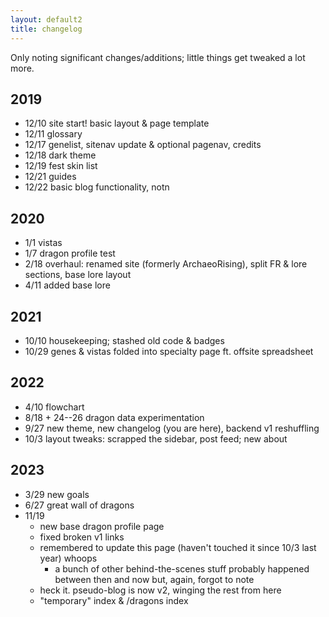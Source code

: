 ```yaml
---
layout: default2
title: changelog
---
```

Only noting significant changes/additions; little things get tweaked a lot more.

## 2019
- 12/10 site start! basic layout & page template
- 12/11 glossary
- 12/17 genelist, sitenav update & optional pagenav, credits
- 12/18 dark theme
- 12/19 fest skin list
- 12/21 guides
- 12/22 basic blog functionality, notn

## 2020
- 1/1 vistas
- 1/7 dragon profile test
- 2/18 overhaul: renamed site (formerly ArchaeoRising), split FR & lore sections, base lore layout
- 4/11 added base lore

## 2021
- 10/10 housekeeping; stashed old code & badges
- 10/29 genes & vistas folded into specialty page ft. offsite spreadsheet

## 2022
- 4/10 flowchart
- 8/18 + 24--26 dragon data experimentation
- 9/27 new theme, new changelog (you are here), backend v1 reshuffling
- 10/3 layout tweaks: scrapped the sidebar, post feed; new about

## 2023
- 3/29 new goals
- 6/27 great wall of dragons
- 11/19
	- new base dragon profile page
	- fixed broken v1 links
	- remembered to update this page (haven't touched it since 10/3 last year) whoops
		- a bunch of other behind-the-scenes stuff probably happened between then and now but, again, forgot to note
	- heck it. pseudo-blog is now v2, winging the rest from here
	- "temporary" index & /dragons index